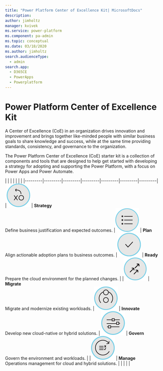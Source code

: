 ```yaml
---
title: "Power Platform Center of Excellence Kit| MicrosoftDocs"
description: 
author: jimholtz
manager: kvivek
ms.service: power-platform
ms.component: pa-admin
ms.topic: conceptual
ms.date: 03/18/2020
ms.author: jimholtz
search.audienceType: 
  - admin
search.app: 
  - D365CE
  - PowerApps
  - Powerplatform
---
```

# Power Platform Center of Excellence Kit

A Center of Excellence (CoE) in an organization drives innovation and improvement and brings together like-minded people with similar business goals to share knowledge and success, while at the same time providing standards, consistency, and governance to the organization.

The Power Platform Center of Excellence (CoE) starter kit is a collection of components and tools that are designed to help get started with developing a strategy for adopting and supporting the Power Platform, with a focus on Power Apps and Power Automate.

|  |  |  |  |  |  |
|---------|---------|---------|---------|---------|---------|---------|
|![](media/caf-strategy.png) | **Strategy** <br /> Define business justification and expected outcomes.     |![](media/caf-plan.png) | **Plan**  <br /> Align actionable adoption plans to business outcomes.     |![](media/caf-ready.png) | **Ready** <br />   Prepare the cloud environment for the planned changes.       |
|![](media/caf-migrate.png) | **Migrate**  <br />  Migrate and modernize existing workloads.  |![](media/caf-adopt.png) | **Innovate**   <br /> Develop new cloud-native or hybrid solutions.    | ![](media/caf-govern.png) | **Govern**  <br /> Govern the environment and workloads.     |
|![](media/caf-manage.png) | **Manage** <br /> Operations management for cloud and hybrid solutions.    |   |  | |  |





